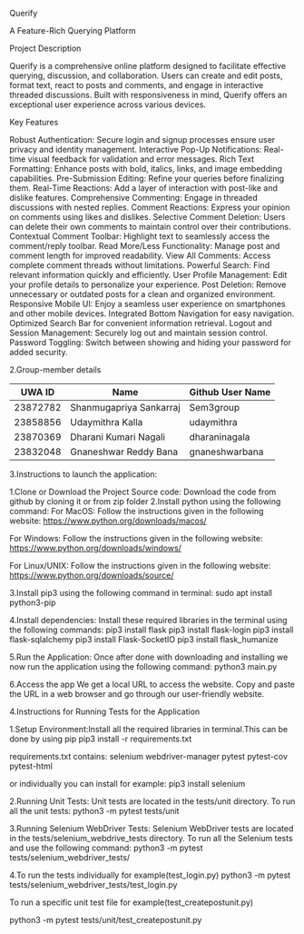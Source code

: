 Querify

A Feature-Rich Querying Platform

Project Description

Querify is a comprehensive online platform designed to facilitate effective querying, discussion, and collaboration. Users can create and edit posts, format text, react to posts and comments, and engage in interactive threaded discussions. Built with responsiveness in mind, Querify offers an exceptional user experience across various devices.

Key Features

Robust Authentication: Secure login and signup processes ensure user privacy and identity management.
Interactive Pop-Up Notifications: Real-time visual feedback for validation and error messages.
Rich Text Formatting: Enhance posts with bold, italics, links, and image embedding capabilities.
Pre-Submission Editing: Refine your queries before finalizing them.
Real-Time Reactions: Add a layer of interaction with post-like and dislike features.
Comprehensive Commenting: Engage in threaded discussions with nested replies.
Comment Reactions: Express your opinion on comments using likes and dislikes.
Selective Comment Deletion: Users can delete their own comments to maintain control over their contributions.
Contextual Comment Toolbar: Highlight text to seamlessly access the comment/reply toolbar.
Read More/Less Functionality: Manage post and comment length for improved readability.
View All Comments: Access complete comment threads without limitations.
Powerful Search: Find relevant information quickly and efficiently.
User Profile Management: Edit your profile details to personalize your experience.
Post Deletion: Remove unnecessary or outdated posts for a clean and organized environment.
Responsive Mobile UI: Enjoy a seamless user experience on smartphones and other mobile devices.
Integrated Bottom Navigation for easy navigation.
Optimized Search Bar for convenient information retrieval.
Logout and Session Management: Securely log out and maintain session control.
Password Toggling: Switch between showing and hiding your password for added security.


2.Group-member details

| UWA ID    | Name                   | Github User Name |
|-----------|------------------------|------------------|
| 23872782  | Shanmugapriya Sankarraj| Sem3group        |
| 23858856  | Udaymithra Kalla       | udaymithra       |
| 23870369  | Dharani Kumari Nagali  | dharaninagala    |
| 23832048  | Gnaneshwar Reddy Bana  | gnaneshwarbana   |



3.Instructions to launch the application:

1.Clone or Download the Project Source code:
Download the code from github by cloning it or from zip folder 
2.Install python using the following command:
For MacOS:
Follow the instructions given in the following website:
https://www.python.org/downloads/macos/

For Windows:
Follow the instructions given in the following website:
https://www.python.org/downloads/windows/

For Linux/UNIX:
Follow the instructions given in the following website:
https://www.python.org/downloads/source/

3.Install pip3 using the following command in terminal:
sudo apt install python3-pip

4.Install dependencies:
Install these required libraries in the terminal using the following commands:
pip3 install flask
pip3 install flask-login
pip3 install flask-sqlalchemy
pip3 install Flask-SocketIO
pip3 install flask_humanize

5.Run the Application:
Once after done with downloading and installing we now run the application using the following command:
python3 main.py 

6.Access the app
We get a local URL to access the website. Copy and paste the URL in a web browser and go through our user-friendly website. 


4.Instructions for Running Tests for the Application

1.Setup Environment:Install all the required libraries in terminal.This can be done by using pip 
pip3 install -r requirements.txt

requirements.txt contains:
selenium
webdriver-manager
pytest
pytest-cov
pytest-html

or individually you can install  for example: pip3 install selenium

2.Running Unit Tests:
Unit tests are located in the tests/unit directory. To run all the unit tests:
python3 -m pytest tests/unit 

3.Running Selenium WebDriver Tests:
Selenium WebDriver tests are located in the tests/selenium_webdrive_tests directory. To run all the Selenium tests and  use the following command:
python3 -m pytest tests/selenium_webdriver_tests/

4.To run the tests individually for example(test_login.py)
python3 -m pytest tests/selenium_webdriver_tests/test_login.py

To run a specific unit test file for example(test_createpostunit.py)

python3 -m pytest tests/unit/test_createpostunit.py





